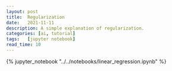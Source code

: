 ```yaml
---
layout: post
title:  Regularization
date:   2021-11-11
description: A simple explanation of regularization.
categories: [ai, tutorial]
tags:   [jupyter notebook]
read_time: 10
---
```


{% jupyter_notebook "../../notebooks/linear_regression.ipynb" %}